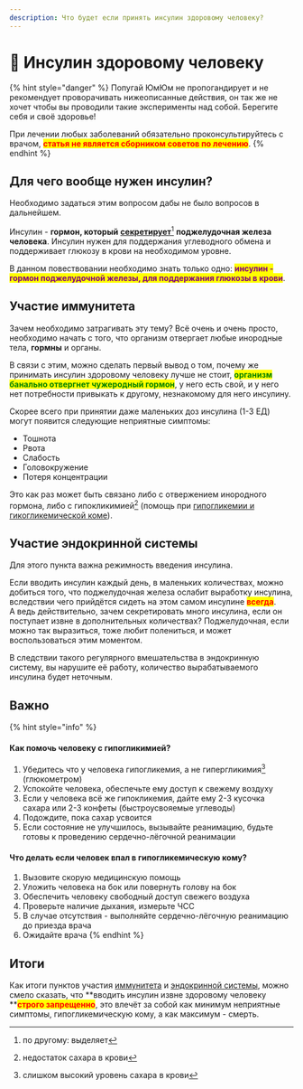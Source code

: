 ```yaml
---
description: Что будет если принять инсулин здоровому человеку?
---
```


# 💉 Инсулин здоровому человеку

{% hint style="danger" %}
Попугай ЮмЮм не пропогандирует и не рекомендует проворачивать нижеописанные действия, он так же не хочет чтобы вы проводили такие эксперименты над собой. Берегите себя и своё здоровье!

При лечении любых заболеваний обязательно проконсультируйтесь с врачом, <mark style="color:red;">**статья не является сборником советов по лечению**</mark>.
{% endhint %}

## Для чего вообще нужен инсулин? <a href="#why-do-you-need-insulin" id="why-do-you-need-insulin"></a>

Необходимо задаться этим вопросом дабы не было вопросов в дальнейшем.

Инсулин - **гормон, который** [**секретирует**](#user-content-fn-1)[^1] **поджелудочная железа человека**. Инсулин нужен для поддержания углеводного обмена и поддерживает глюкозу в крови на необходимом уровне.

В данном повествовании необходимо знать только одно: <mark style="color:purple;">**инсулин - гормон поджелудочной железы, для поддержания глюкозы в крови**</mark>.

## Участие иммунитета <a href="#immune-system-involvement" id="immune-system-involvement"></a>

Зачем необходимо затрагивать эту тему? Всё очень и очень просто, необходимо начать с того, что организм отвергает любые инородные тела, **гормны** и органы.

В связи с этим, можно сделать первый вывод о том, почему же принимать инсулин здоровому человеку лучше не стоит, <mark style="color:green;">**организм банально отвергнет чужеродный гормон**</mark>, у него есть свой, и у него нет потребности привыкать к другому, незнакомому для него инсулину.

Скорее всего при принятии даже маленьких доз инсулина (1-3 ЕД) могут появится следующие неприятные симптомы:

* Тошнота
* Рвота
* Слабость
* Головокружение
* Потеря концентрации

Это как раз может быть связано либо с отвержением инородного гормона, либо с гипокликимией[^2] (помощь при [гипогликемии и гикогликемической коме](insulin-for-a-healthy-person.md#important)).

## Участие эндокринной системы <a href="#endocrine-system-involvement" id="endocrine-system-involvement"></a>

Для этого пункта важна режимность введения инсулина.

Если вводить инсулин каждый день, в маленьких количествах, можно добиться того, что поджелудочная железа ослабит выработку инсулина, вследствии чего прийдётся сидеть на этом самом инсулине <mark style="color:red;">**всегда**</mark>.\
А ведь действительно, зачем секретировать много инсулина, если он поступает извне в дополнительных количествах? Поджелудочная, если можно так выразиться, тоже любит полениться, и может воспользоваться этим моментом.

В следствии такого регулярного вмешательства в эндокринную систему, вы нарушите её работу, количество вырабатываемого инсулина будет неточным.

## Важно <a href="#important" id="important"></a>

{% hint style="info" %}
#### Как помочь человеку с гипогликимией? <a href="#how-to-help-with-hypoglycemia" id="how-to-help-with-hypoglycemia"></a>

1. Убедитесь что у человека гипогликемия, а не гипергликимия[^3] (глюкометром)
2. Успокойте человека, обеспечьте ему доступ к свежему воздуху
3. Если у человека всё же гипокликемия, дайте ему 2-3 кусочка сахара или 2-3 конфеты (быстроусвояемые углеводы)
4. Подождите, пока сахар усвоится
5. Если состояние не улучшилось, вызывайте реанимацию, будьте готовы к проведению сердечно-лёгочной реанимации

#### Что делать если человек впал в гипогликемическую кому? <a href="#how-to-help-with-hypoglycemic-coma" id="how-to-help-with-hypoglycemic-coma"></a>

1. Вызовите скорую медицинскую помощь
2. Уложить человека на бок или повернуть голову на бок
3. Обеспечить человеку свободный доступ свежего воздуха
4. Проверьте наличие дыхания, измерьте ЧСС
5. В случае отсутствия - выполняйте сердечно-лёгочную реанимацию до приезда врача
6. Ожидайте врача
{% endhint %}

## Итоги <a href="#results" id="results"></a>

Как итоги пунктов участия [иммунитета](insulin-for-a-healthy-person.md#immune-system-involvement) и [эндокринной системы](insulin-for-a-healthy-person.md#endocrine-system-involvement), можно смело сказать, что **вводить инсулин извне здоровому человеку **<mark style="color:red;">**строго запрещенно**</mark>, это влечёт за собой как минимум неприятные симптомы, гипогликемическую кому, а как максимум - смерть.

[^1]: по другому: выделяет

[^2]: недостаток сахара в крови

[^3]: слишком высокий уровень сахара в крови
